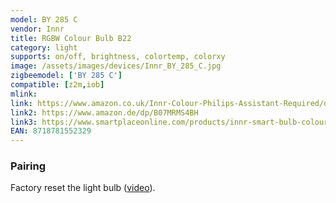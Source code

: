 ```yaml
---
model: BY 285 C
vendor: Innr
title: RGBW Colour Bulb B22
category: light
supports: on/off, brightness, colortemp, colorxy
image: /assets/images/devices/Innr_BY_285_C.jpg
zigbeemodel: ['BY 285 C']
compatible: [z2m,iob]
mlink: 
link: https://www.amazon.co.uk/Innr-Colour-Philips-Assistant-Required/dp/B07MRMS4BH
link2: https://www.amazon.de/dp/B07MRMS4BH
link3: https://www.smartplaceonline.com/products/innr-smart-bulb-colour-b22-works-with-philips-hue-alexa-google-home-hub-required-by-285c?_pos=1&_sid=acb64ffcf&_ss=r
EAN: 8718781552329
---
```

### Pairing
Factory reset the light bulb ([video](https://www.youtube.com/watch?v=4zkpZSv84H4)).


